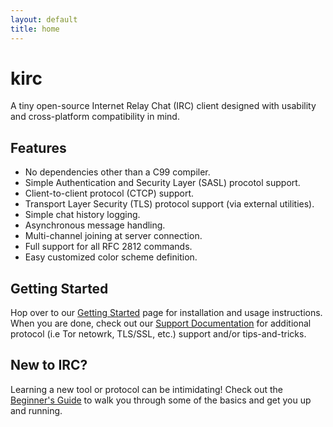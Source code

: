 ```yaml
---
layout: default
title: home
---
```


# kirc

A tiny open-source Internet Relay Chat (IRC) client designed with usability and cross-platform compatibility in mind. 

## Features

*   No dependencies other than a C99 compiler.
*   Simple Authentication and Security Layer (SASL) procotol support.
*   Client-to-client protocol (CTCP) support.
*   Transport Layer Security (TLS) protocol support (via external utilities).
*   Simple chat history logging.
*   Asynchronous message handling.
*   Multi-channel joining at server connection.
*   Full support for all RFC 2812 commands.
*   Easy customized color scheme definition.

## Getting Started

Hop over to our [Getting Started](./install.html) page for installation and usage instructions.  When you are done, check out our [Support Documentation](./documentation.html) for additional protocol (i.e Tor netowrk, TLS/SSL, etc.) support and/or tips-and-tricks.

## New to IRC?

Learning a new tool or protocol can be intimidating! Check out the [Beginner's Guide](./howto.html) to walk you through some of the basics and get you up and running.
